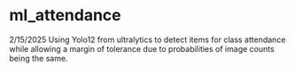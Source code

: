 # ml_attendance
2/15/2025
Using Yolo12 from ultralytics to detect items for class attendance while allowing a margin of tolerance due to probabilities of image counts being the same.
